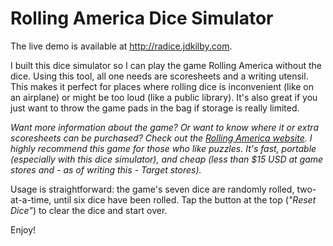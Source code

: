 # Rolling America Dice Simulator

The live demo is available at http://radice.jdkilby.com.

I built this dice simulator so I can play the game Rolling America without the dice. Using this tool, all one needs are scoresheets and a writing utensil. This makes it perfect for places where rolling dice is inconvenient (like on an airplane) or might be too loud (like a public library). It's also great if you just want to throw the game pads in the bag if storage is really limited.

*Want more information about the game? Or want to know where it or extra scoresheets can be purchased? Check out the [Rolling America website](http://gamewright.com/gamewright/index.php?section=games&page=game&show=315). I highly recommend this game for those who like puzzles. It's fast, portable (especially with this dice simulator), and cheap (less than $15 USD at game stores and - as of writing this - Target stores).*

Usage is straightforward: the game's seven dice are randomly rolled, two-at-a-time, until six dice have been rolled. Tap the button at the top (*"Reset Dice"*) to clear the dice and start over.


Enjoy!